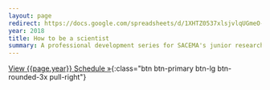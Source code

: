 ```yaml
---
layout: page
redirect: https://docs.google.com/spreadsheets/d/1XHTZ0537xlsjvlqUGmeO-x6TvVdw-KCCc4NbK5jxx80/edit?usp=sharing
year: 2018
title: How to be a scientist
summary: A professional development series for SACEMA's junior researchers
---
```


[View {{page.year}} Schedule »]({{page.redirect}} "Schedule {{page.year}}"){:class="btn btn-primary btn-lg btn-rounded-3x pull-right"}
